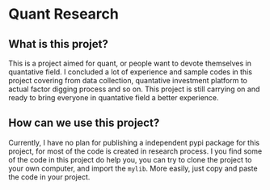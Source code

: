 # Quant Research

## What is this projet?

This is a project aimed for quant, or people want to devote themselves in quantative field. I concluded a lot of experience and sample codes in this project covering from data collection, quantative investment platform to actual factor digging process and so on. This project is still carrying on and ready to bring everyone in quantative field a better experience.

## How can we use this project?

Currently, I have no plan for publishing a independent pypi package for this project, for most of the code is created in research process. I you find some of the code in this project do help you, you can try to clone the project to your own computer, and import the `mylib`. More easily, just copy and paste the code in your project.
